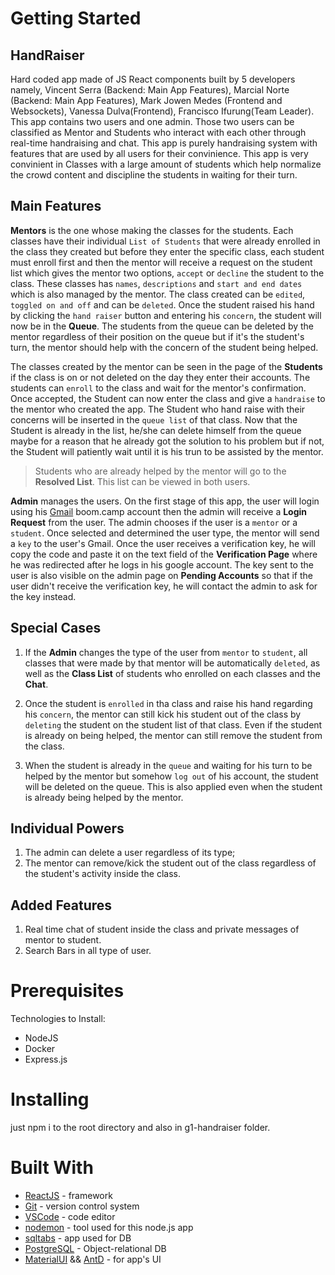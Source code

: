 # Getting Started

## HandRaiser

Hard coded app made of JS React components built by 5 developers namely, Vincent Serra (Backend: Main App Features), Marcial Norte (Backend: Main App Features), Mark Jowen Medes (Frontend and Websockets), Vanessa Dulva(Frontend), Francisco Ifurung(Team Leader). This app contains two users and one admin. Those two users can be classified as Mentor and Students who interact with each other through real-time handraising and chat. This app is purely handraising system with features that are used by all users for their convinience. This app is very convinient in Classes with a large amount of students which help normalize the crowd content and discipline the students in waiting for their turn.

## Main Features

**Mentors** is the one whose making the classes for the students. Each classes have their individual `List of Students` that were already enrolled in the class they created but before they enter the specific class, each student must enroll first and then the mentor will receive a request on the student list which gives the mentor two options, `accept` or `decline` the student to the class. These classes has `names`, `descriptions` and `start and end dates` which is also managed by the mentor. The class created can be `edited`, `toggled on and off` and can be `deleted`. Once the student raised his hand by clicking the `hand raiser` button and entering his `concern`, the student will now be in the **Queue**. The students from the queue can be deleted by the mentor regardless of their position on the queue but if it's the student's turn, the mentor should help with the concern of the student being helped. 

The classes created by the mentor can be seen in the page of the **Students** if the class is on or not deleted on the day they enter their accounts. The students can ``enroll`` to the class and wait for the mentor's confirmation. Once accepted, the Student can now enter the class and give a ``handraise`` to the mentor who created the app. The Student who hand raise with their concerns will be inserted in the ``queue list`` of that class. Now that the Student is already in the list, he/she can delete himself from the queue maybe for a reason that he already got the solution to his problem but if not, the Student will patiently wait until it is his trun to be assisted by the mentor.

>Students who are already helped by the mentor will go to the **Resolved List**. This list can be viewed in both users.

**Admin** manages the users. On the first stage of this app, the user will login using his [Gmail](https://www.gmail.com/) boom.camp account then the admin will receive a **Login Request** from the user. The admin chooses if the user is a ``mentor`` or a ``student``. Once selected and determined the user type, the mentor will send a ``key`` to the user's Gmail. Once the user receives a verification key, he will copy the code and paste it on the text field of the **Verification Page** where he was redirected after he logs in his google account. The key sent to the user is also visible on the admin page on **Pending Accounts** so that if the user didn't receive the verification key, he will contact the admin to ask for the key instead.

## Special Cases
1. If the **Admin** changes the type of the user from ``mentor`` to ``student``, all classes that were made by that mentor will be automatically ``deleted``, as well as the **Class List** of students who enrolled on each classes and the **Chat**.

2. Once the student is ``enrolled`` in tha class and raise his hand regarding his ``concern``, the mentor can still kick his student out of the class by ``deleting`` the student on the student list of that class. Even if the student is already on being helped, the mentor can still remove the student from the class.

3. When the student is already in the ``queue`` and waiting for his turn to be helped by the mentor but somehow ``log out`` of his account, the student will be deleted on the queue. This is also applied even when the student is already being helped by the mentor.

## Individual Powers
1. The admin can delete a user regardless of its type;
2. The mentor can remove/kick the student out of the class regardless of the student's activity inside the class.

## Added Features
1. Real time chat of student inside the class and private messages of mentor to student.
2. Search Bars in all type of user.

# Prerequisites

Technologies to Install:
- NodeJS
- Docker
- Express.js

# Installing

just npm i to the root directory and also in g1-handraiser folder.

# Built With
 - [ReactJS](https://reactjs.org/) - framework
 - [Git](https://git-scm.com/) - version control system
 - [VSCode](https://code.visualstudio.com/) - code editor
 - [nodemon](https://www.npmjs.com/package/nodemon) - tool used for this node.js app
 - [sqltabs](https://www.sqltabs.com/) - app used for DB
 - [PostgreSQL](https://www.postgresql.org/) - Object-relational DB
 - [MaterialUI](https://material-ui.com/) && [AntD](https://ant.design/) - for app's UI